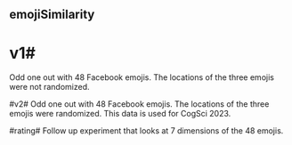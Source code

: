 ## emojiSimilarity
# v1#
Odd one out with 48 Facebook emojis. The locations of the three emojis were not randomized.

#v2#
Odd one out with 48 Facebook emojis. The locations of the three emojis were randomized. This data is used for CogSci 2023.

#rating#
Follow up experiment that looks at 7 dimensions of the 48 emojis.
